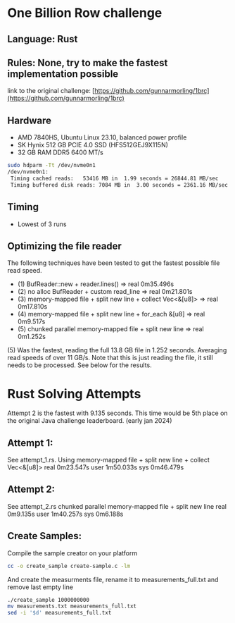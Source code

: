 # One Billion Row challenge
## Language: Rust
## Rules: None, try to make the fastest implementation possible

link to the original challenge: [https://github.com/gunnarmorling/1brc](https://github.com/gunnarmorling/1brc)

## Hardware
- AMD 7840HS, Ubuntu Linux 23.10, balanced power profile
- SK Hynix 512 GB PCIE 4.0 SSD (HFS512GEJ9X115N)
- 32 GB RAM DDR5 6400 MT/s

```bash
sudo hdparm -Tt /dev/nvme0n1
/dev/nvme0n1:
 Timing cached reads:   53416 MB in  1.99 seconds = 26844.81 MB/sec
 Timing buffered disk reads: 7084 MB in  3.00 seconds = 2361.16 MB/sec
```

## Timing
- Lowest of 3 runs

## Optimizing the file reader
The following techniques have been tested to get the fastest possible file read speed.

- (1) BufReader::new + reader.lines()                          =>   real    0m35.496s
- (2) no alloc BufReader + custom read_line                    =>   real    0m21.801s
- (3) memory-mapped file + split new line + collect Vec<&[u8]> =>   real    0m17.810s
- (4) memory-mapped file + split new line + for_each &[u8]     =>   real    0m9.517s
- (5) chunked parallel memory-mapped file + split new line     =>   real    0m1.252s

(5) Was the fastest, reading the full 13.8 GB file in 1.252 seconds. Averaging read speeds of over 11 GB/s.
Note that this is just reading the file, it still needs to be processed. See below for the results.

# Rust Solving Attempts
Attempt 2 is the fastest with 9.135 seconds. This time would be 5th place on the original Java challenge leaderboard. (early jan 2024)

## Attempt 1:
See attempt_1.rs. Using memory-mapped file + split new line + collect Vec<&[u8]>
real    0m23.547s
user    1m50.033s
sys     0m46.479s

## Attempt 2:
See attempt_2.rs chunked parallel memory-mapped file + split new line
real    0m9.135s
user    1m40.257s
sys     0m6.188s

## Create Samples:
Compile the sample creator on your platform
```bash
cc -o create_sample create-sample.c -lm
```

And create the measurments file, rename it to measurements_full.txt and remove last empty line
```bash
./create_sample 1000000000
mv measurements.txt measurements_full.txt
sed -i '$d' measurements_full.txt
```
